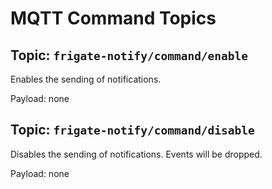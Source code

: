 # MQTT Command Topics

## Topic: `frigate-notify/command/enable`

Enables the sending of notifications.

Payload: none

## Topic: `frigate-notify/command/disable`

Disables the sending of notifications. Events will be dropped.

Payload: none
